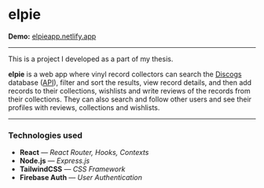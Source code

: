 # elpie

**Demo:** [elpieapp.netlify.app](https://elpieapp.netlify.app/)

---
This is a project I developed as a part of my thesis.


**elpie** is a web app where vinyl record collectors can search the [Discogs](https://www.discogs.com/) database ([API](https://www.discogs.com/developers)), filter and sort the results, view record details, and then add records to their collections, wishlists and write reviews of the records from their collections.
They can also search and follow other users and see their profiles with reviews, collections and wishlists.

---
### Technologies used
- **React** — _React Router, Hooks, Contexts_
- **Node.js**  — _Express.js_
- **TailwindCSS** — _CSS Framework_
- **Firebase Auth** — _User Authentication_
